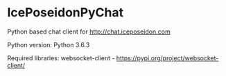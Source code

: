 # IcePoseidonPyChat
Python based chat client for http://chat.iceposeidon.com

Python version: Python 3.6.3

Required libraries:
websocket-client - https://pypi.org/project/websocket-client/